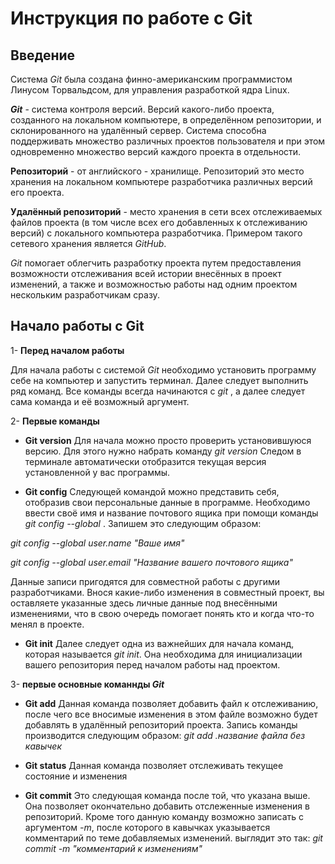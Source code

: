 # Инструкция по работе с Git # 

## Введение ##
Система _Git_ была создана финно-американским программистом Линусом Торвальдсом, для управления разработкой ядра Linux.

**_Git_** - система контроля версий. Версий  какого-либо проекта, созданного на локальном компьютере, в определённом репозитории, и склонированного на удалённый сервер. Система способна поддерживать множество различных проектов пользователя и при этом одновременно множество версий каждого проекта в отдельности.

**Репозиторий** - от английского - хранилище. Репозиторий это место хранения на локальном компьютере разработчика различных версий его проекта.

**Удалённый репозиторий** - место хранения в сети всех отслеживаемых файлов проекта (в том числе всех его добавленных к отслеживанию версий) с локального компьютера разработчика. Примером такого сетевого хранения является _GitHub_.

_Git_ помогает облегчить разработку проекта путем предоставления возможности отслеживания всей истории внесённых в проект изменений, а также и возможностью работы над одним проектом нескольким разработчикам сразу.

## Начало работы с Git ##

1- **Перед началом работы**

Для начала работы с системой _Git_ необходимо установить программу себе на компьютер и запустить терминал. Далее следует выполнить ряд команд. Все команды всегда начинаются с _git_ , а далее следует сама команда и её возможный аргумент.

2- **Первые команды**

* __Git version__  Для начала можно просто проверить установившуюся версию. Для этого нужно набрать команду _git version_ Следом в терминале автоматически отобразится текущая версия установленной у вас программы. 


* __Git config__ Следующей командой можно представить себя, отобразив свои персональные данные в программе. Необходимо ввести своё имя и название почтового ящика при помощи команды _git config --global_ . Запишем это следующим образом:

_git config --global user.name "Ваше имя"_  

_git config --global user.email "Название вашего почтового ящика"_ 

Данные записи пригодятся для совместной работы с другими разработчиками. Внося какие-либо изменения в совместный проект, вы оставляете указанные здесь личные данные под внесёнными изменениями, что в свою очередь помогает понять кто и когда что-то менял в проекте.

* __Git init__ Далее следует одна из важнейших для начала команд, которая называется _git init_. Она необходима для инициализации вашего репозитория перед началом работы над проектом. 


3- **первые основные команнды _Git_** 

* __Git add__ Данная команда позволяет добавить файл к отслеживанию, после чего все вносимые изменения в этом файле возможно будет добавлять в удалённый репозиторий проекта. Запись команды производится следующим образом: _git add .название файла без кавычек_ 

* __Git status__ Данная команда позволяет отслеживать текущее состояние и изменения

* __Git commit__ Это следующая команда после той, что указана выше. Она позволяет окончательно добавить отслеженные изменения в репозиторий. Кроме того данную команду возможно записать с аргументом _-m_, после которого в кавычках указывается комментарий по теме добавляемых изменений. выглядит это так: _git commit -m "комментарий к изменениям"_